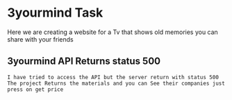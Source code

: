# 3yourmind Task
Here we are creating a website for a Tv that shows old memories you can share with your friends



##  3yourmind API Returns status 500
```
I have tried to access the API but the server return with status 500
The project Returns the materials and you can See their companies just press on get price

```


